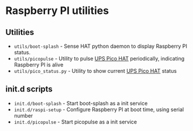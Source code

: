 # Raspberry PI utilities #

## Utilities

* `utils/boot-splash` - Sense HAT python daemon to display Raspberry PI status.
* `utils/picopulse` - Utility to pulse [UPS Pico HAT](http://www.pimodules.com) periodically, indicating Raspberry PI is alive
* `utils/pico_status.py` - Utility to show current [UPS Pico HAT](http://www.pimodules.com) status

## init.d scripts

* `init.d/boot-splash` - Start boot-splash as a init service
* `init.d/raspi-setup` - Configure Raspberry PI at boot time, using serial number
* `init.d/picopulse`   - Start picopulse as a init service

